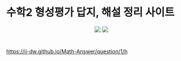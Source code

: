 # 수학2 형성평가 답지, 해설 정리 사이트

<div align="center">
<img src="https://img.shields.io/badge/React-black?style=flat&logo=React&logoColor=#3776AB"/>
<img src="https://img.shields.io/badge/Github Pages-black?style=flat&logo=Github Pages&logoColor=#3776AB"/>  
</div>

# 
https://ii-dw.github.io/Math-Answer/question/1/h